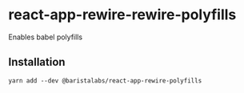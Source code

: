 # react-app-rewire-rewire-polyfills

Enables babel polyfills

## Installation

```
yarn add --dev @baristalabs/react-app-rewire-polyfills
```
